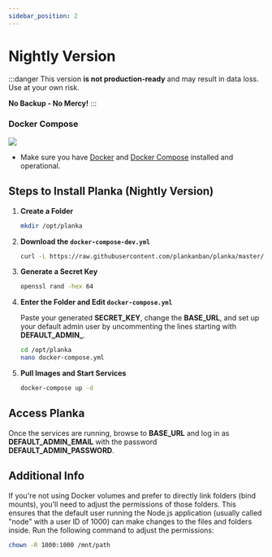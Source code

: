 ```yaml
---
sidebar_position: 2
---
```


# Nightly Version

:::danger
This version **is not production-ready** and may result in data loss. Use at your own risk.

**No Backup - No Mercy!**
:::

### Docker Compose

[![](https://d207aa93qlcgug.cloudfront.net/1.95.5.qa/img/nav/docker-logo-loggedout.png)](https://hub.docker.com/r/meltyshev/planka)

- Make sure you have [Docker](https://docs.docker.com/install/) and [Docker Compose](https://docs.docker.com/compose/install/) installed and operational.

## Steps to Install Planka (Nightly Version)

1. **Create a Folder**
   ```bash
   mkdir /opt/planka
   ```

2. **Download the `docker-compose-dev.yml`**
   ```bash
   curl -L https://raw.githubusercontent.com/plankanban/planka/master/docker-compose-dev.yml -o /opt/planka/docker-compose.yml
   ```

3. **Generate a Secret Key**
   ```bash
   openssl rand -hex 64
   ```

4. **Enter the Folder and Edit `docker-compose.yml`**

   Paste your generated **SECRET_KEY**, change the **BASE_URL**, and set up your default admin user by uncommenting the lines starting with **DEFAULT_ADMIN_**.

   ```bash
   cd /opt/planka
   nano docker-compose.yml
   ```

5. **Pull Images and Start Services**
   ```bash
   docker-compose up -d
   ```

## Access Planka

Once the services are running, browse to **BASE_URL** and log in as **DEFAULT_ADMIN_EMAIL** with the password **DEFAULT_ADMIN_PASSWORD**.

## Additional Info

If you're not using Docker volumes and prefer to directly link folders (bind mounts), you'll need to adjust the permissions of those folders. This ensures that the default user running the Node.js application (usually called "node" with a user ID of 1000) can make changes to the files and folders inside. Run the following command to adjust the permissions:

```bash
chown -R 1000:1000 /mnt/path
```
